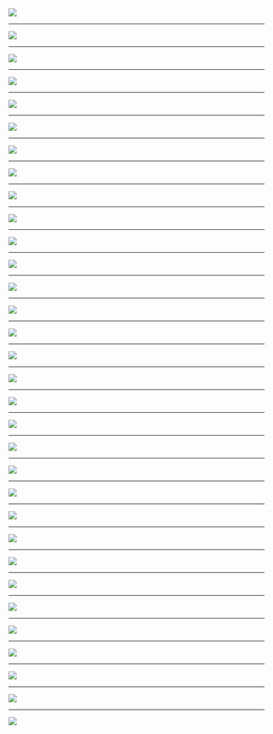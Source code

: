 <img src="https://github.com/juunho/Completed_Projects/blob/611edf41a5727ae4baa91b5d6a70f8b0abd7ac2a/2.%20%EC%88%98%EC%B6%9C%EC%95%A1%20%EC%98%88%EC%B8%A1%EC%9D%84%20%ED%86%B5%ED%95%9C%20%EC%88%98%EC%B6%9C%20%EC%9C%A0%EB%A7%9D%20%EA%B5%AD%EA%B0%80%20%EB%B0%8F%20%ED%92%88%EB%AA%A9%20%EC%B6%94%EC%B2%9C/IMAGE/0001.jpg">

---
<img src="https://github.com/juunho/Completed_Projects/blob/611edf41a5727ae4baa91b5d6a70f8b0abd7ac2a/2.%20%EC%88%98%EC%B6%9C%EC%95%A1%20%EC%98%88%EC%B8%A1%EC%9D%84%20%ED%86%B5%ED%95%9C%20%EC%88%98%EC%B6%9C%20%EC%9C%A0%EB%A7%9D%20%EA%B5%AD%EA%B0%80%20%EB%B0%8F%20%ED%92%88%EB%AA%A9%20%EC%B6%94%EC%B2%9C/IMAGE/0002.jpg">

---
<img src="https://github.com/juunho/Completed_Projects/blob/611edf41a5727ae4baa91b5d6a70f8b0abd7ac2a/2.%20%EC%88%98%EC%B6%9C%EC%95%A1%20%EC%98%88%EC%B8%A1%EC%9D%84%20%ED%86%B5%ED%95%9C%20%EC%88%98%EC%B6%9C%20%EC%9C%A0%EB%A7%9D%20%EA%B5%AD%EA%B0%80%20%EB%B0%8F%20%ED%92%88%EB%AA%A9%20%EC%B6%94%EC%B2%9C/IMAGE/0003.jpg">

---
<img src="https://github.com/juunho/Completed_Projects/blob/611edf41a5727ae4baa91b5d6a70f8b0abd7ac2a/2.%20%EC%88%98%EC%B6%9C%EC%95%A1%20%EC%98%88%EC%B8%A1%EC%9D%84%20%ED%86%B5%ED%95%9C%20%EC%88%98%EC%B6%9C%20%EC%9C%A0%EB%A7%9D%20%EA%B5%AD%EA%B0%80%20%EB%B0%8F%20%ED%92%88%EB%AA%A9%20%EC%B6%94%EC%B2%9C/IMAGE/0004.jpg">

---
<img src="https://github.com/juunho/Completed_Projects/blob/611edf41a5727ae4baa91b5d6a70f8b0abd7ac2a/2.%20%EC%88%98%EC%B6%9C%EC%95%A1%20%EC%98%88%EC%B8%A1%EC%9D%84%20%ED%86%B5%ED%95%9C%20%EC%88%98%EC%B6%9C%20%EC%9C%A0%EB%A7%9D%20%EA%B5%AD%EA%B0%80%20%EB%B0%8F%20%ED%92%88%EB%AA%A9%20%EC%B6%94%EC%B2%9C/IMAGE/0005.jpg">

---
<img src="https://github.com/juunho/Completed_Projects/blob/611edf41a5727ae4baa91b5d6a70f8b0abd7ac2a/2.%20%EC%88%98%EC%B6%9C%EC%95%A1%20%EC%98%88%EC%B8%A1%EC%9D%84%20%ED%86%B5%ED%95%9C%20%EC%88%98%EC%B6%9C%20%EC%9C%A0%EB%A7%9D%20%EA%B5%AD%EA%B0%80%20%EB%B0%8F%20%ED%92%88%EB%AA%A9%20%EC%B6%94%EC%B2%9C/IMAGE/0006.jpg">

---
<img src="https://github.com/juunho/Completed_Projects/blob/611edf41a5727ae4baa91b5d6a70f8b0abd7ac2a/2.%20%EC%88%98%EC%B6%9C%EC%95%A1%20%EC%98%88%EC%B8%A1%EC%9D%84%20%ED%86%B5%ED%95%9C%20%EC%88%98%EC%B6%9C%20%EC%9C%A0%EB%A7%9D%20%EA%B5%AD%EA%B0%80%20%EB%B0%8F%20%ED%92%88%EB%AA%A9%20%EC%B6%94%EC%B2%9C/IMAGE/0007.jpg">

---
<img src="https://github.com/juunho/Completed_Projects/blob/611edf41a5727ae4baa91b5d6a70f8b0abd7ac2a/2.%20%EC%88%98%EC%B6%9C%EC%95%A1%20%EC%98%88%EC%B8%A1%EC%9D%84%20%ED%86%B5%ED%95%9C%20%EC%88%98%EC%B6%9C%20%EC%9C%A0%EB%A7%9D%20%EA%B5%AD%EA%B0%80%20%EB%B0%8F%20%ED%92%88%EB%AA%A9%20%EC%B6%94%EC%B2%9C/IMAGE/0008.jpg">

---
<img src="https://github.com/juunho/Completed_Projects/blob/611edf41a5727ae4baa91b5d6a70f8b0abd7ac2a/2.%20%EC%88%98%EC%B6%9C%EC%95%A1%20%EC%98%88%EC%B8%A1%EC%9D%84%20%ED%86%B5%ED%95%9C%20%EC%88%98%EC%B6%9C%20%EC%9C%A0%EB%A7%9D%20%EA%B5%AD%EA%B0%80%20%EB%B0%8F%20%ED%92%88%EB%AA%A9%20%EC%B6%94%EC%B2%9C/IMAGE/0009.jpg">

---
<img src="https://github.com/juunho/Completed_Projects/blob/611edf41a5727ae4baa91b5d6a70f8b0abd7ac2a/2.%20%EC%88%98%EC%B6%9C%EC%95%A1%20%EC%98%88%EC%B8%A1%EC%9D%84%20%ED%86%B5%ED%95%9C%20%EC%88%98%EC%B6%9C%20%EC%9C%A0%EB%A7%9D%20%EA%B5%AD%EA%B0%80%20%EB%B0%8F%20%ED%92%88%EB%AA%A9%20%EC%B6%94%EC%B2%9C/IMAGE/0010.jpg">

---
<img src="https://github.com/juunho/Completed_Projects/blob/611edf41a5727ae4baa91b5d6a70f8b0abd7ac2a/2.%20%EC%88%98%EC%B6%9C%EC%95%A1%20%EC%98%88%EC%B8%A1%EC%9D%84%20%ED%86%B5%ED%95%9C%20%EC%88%98%EC%B6%9C%20%EC%9C%A0%EB%A7%9D%20%EA%B5%AD%EA%B0%80%20%EB%B0%8F%20%ED%92%88%EB%AA%A9%20%EC%B6%94%EC%B2%9C/IMAGE/0011.jpg">

---
<img src="https://github.com/juunho/Completed_Projects/blob/611edf41a5727ae4baa91b5d6a70f8b0abd7ac2a/2.%20%EC%88%98%EC%B6%9C%EC%95%A1%20%EC%98%88%EC%B8%A1%EC%9D%84%20%ED%86%B5%ED%95%9C%20%EC%88%98%EC%B6%9C%20%EC%9C%A0%EB%A7%9D%20%EA%B5%AD%EA%B0%80%20%EB%B0%8F%20%ED%92%88%EB%AA%A9%20%EC%B6%94%EC%B2%9C/IMAGE/0012.jpg">

---
<img src="https://github.com/juunho/Completed_Projects/blob/611edf41a5727ae4baa91b5d6a70f8b0abd7ac2a/2.%20%EC%88%98%EC%B6%9C%EC%95%A1%20%EC%98%88%EC%B8%A1%EC%9D%84%20%ED%86%B5%ED%95%9C%20%EC%88%98%EC%B6%9C%20%EC%9C%A0%EB%A7%9D%20%EA%B5%AD%EA%B0%80%20%EB%B0%8F%20%ED%92%88%EB%AA%A9%20%EC%B6%94%EC%B2%9C/IMAGE/0013.jpg">

---
<img src="https://github.com/juunho/Completed_Projects/blob/611edf41a5727ae4baa91b5d6a70f8b0abd7ac2a/2.%20%EC%88%98%EC%B6%9C%EC%95%A1%20%EC%98%88%EC%B8%A1%EC%9D%84%20%ED%86%B5%ED%95%9C%20%EC%88%98%EC%B6%9C%20%EC%9C%A0%EB%A7%9D%20%EA%B5%AD%EA%B0%80%20%EB%B0%8F%20%ED%92%88%EB%AA%A9%20%EC%B6%94%EC%B2%9C/IMAGE/0014.jpg">

---
<img src="https://github.com/juunho/Completed_Projects/blob/611edf41a5727ae4baa91b5d6a70f8b0abd7ac2a/2.%20%EC%88%98%EC%B6%9C%EC%95%A1%20%EC%98%88%EC%B8%A1%EC%9D%84%20%ED%86%B5%ED%95%9C%20%EC%88%98%EC%B6%9C%20%EC%9C%A0%EB%A7%9D%20%EA%B5%AD%EA%B0%80%20%EB%B0%8F%20%ED%92%88%EB%AA%A9%20%EC%B6%94%EC%B2%9C/IMAGE/0015.jpg">

---
<img src="https://github.com/juunho/Completed_Projects/blob/611edf41a5727ae4baa91b5d6a70f8b0abd7ac2a/2.%20%EC%88%98%EC%B6%9C%EC%95%A1%20%EC%98%88%EC%B8%A1%EC%9D%84%20%ED%86%B5%ED%95%9C%20%EC%88%98%EC%B6%9C%20%EC%9C%A0%EB%A7%9D%20%EA%B5%AD%EA%B0%80%20%EB%B0%8F%20%ED%92%88%EB%AA%A9%20%EC%B6%94%EC%B2%9C/IMAGE/0016.jpg">

---
<img src="https://github.com/juunho/Completed_Projects/blob/611edf41a5727ae4baa91b5d6a70f8b0abd7ac2a/2.%20%EC%88%98%EC%B6%9C%EC%95%A1%20%EC%98%88%EC%B8%A1%EC%9D%84%20%ED%86%B5%ED%95%9C%20%EC%88%98%EC%B6%9C%20%EC%9C%A0%EB%A7%9D%20%EA%B5%AD%EA%B0%80%20%EB%B0%8F%20%ED%92%88%EB%AA%A9%20%EC%B6%94%EC%B2%9C/IMAGE/0017.jpg">

---
<img src="https://github.com/juunho/Completed_Projects/blob/611edf41a5727ae4baa91b5d6a70f8b0abd7ac2a/2.%20%EC%88%98%EC%B6%9C%EC%95%A1%20%EC%98%88%EC%B8%A1%EC%9D%84%20%ED%86%B5%ED%95%9C%20%EC%88%98%EC%B6%9C%20%EC%9C%A0%EB%A7%9D%20%EA%B5%AD%EA%B0%80%20%EB%B0%8F%20%ED%92%88%EB%AA%A9%20%EC%B6%94%EC%B2%9C/IMAGE/0018.jpg">

---
<img src="https://github.com/juunho/Completed_Projects/blob/611edf41a5727ae4baa91b5d6a70f8b0abd7ac2a/2.%20%EC%88%98%EC%B6%9C%EC%95%A1%20%EC%98%88%EC%B8%A1%EC%9D%84%20%ED%86%B5%ED%95%9C%20%EC%88%98%EC%B6%9C%20%EC%9C%A0%EB%A7%9D%20%EA%B5%AD%EA%B0%80%20%EB%B0%8F%20%ED%92%88%EB%AA%A9%20%EC%B6%94%EC%B2%9C/IMAGE/0019.jpg">

---
<img src="https://github.com/juunho/Completed_Projects/blob/611edf41a5727ae4baa91b5d6a70f8b0abd7ac2a/2.%20%EC%88%98%EC%B6%9C%EC%95%A1%20%EC%98%88%EC%B8%A1%EC%9D%84%20%ED%86%B5%ED%95%9C%20%EC%88%98%EC%B6%9C%20%EC%9C%A0%EB%A7%9D%20%EA%B5%AD%EA%B0%80%20%EB%B0%8F%20%ED%92%88%EB%AA%A9%20%EC%B6%94%EC%B2%9C/IMAGE/0020.jpg">

---
<img src="https://github.com/juunho/Completed_Projects/blob/611edf41a5727ae4baa91b5d6a70f8b0abd7ac2a/2.%20%EC%88%98%EC%B6%9C%EC%95%A1%20%EC%98%88%EC%B8%A1%EC%9D%84%20%ED%86%B5%ED%95%9C%20%EC%88%98%EC%B6%9C%20%EC%9C%A0%EB%A7%9D%20%EA%B5%AD%EA%B0%80%20%EB%B0%8F%20%ED%92%88%EB%AA%A9%20%EC%B6%94%EC%B2%9C/IMAGE/0021.jpg">

---
<img src="https://github.com/juunho/Completed_Projects/blob/611edf41a5727ae4baa91b5d6a70f8b0abd7ac2a/2.%20%EC%88%98%EC%B6%9C%EC%95%A1%20%EC%98%88%EC%B8%A1%EC%9D%84%20%ED%86%B5%ED%95%9C%20%EC%88%98%EC%B6%9C%20%EC%9C%A0%EB%A7%9D%20%EA%B5%AD%EA%B0%80%20%EB%B0%8F%20%ED%92%88%EB%AA%A9%20%EC%B6%94%EC%B2%9C/IMAGE/0022.jpg">

---
<img src="https://github.com/juunho/Completed_Projects/blob/611edf41a5727ae4baa91b5d6a70f8b0abd7ac2a/2.%20%EC%88%98%EC%B6%9C%EC%95%A1%20%EC%98%88%EC%B8%A1%EC%9D%84%20%ED%86%B5%ED%95%9C%20%EC%88%98%EC%B6%9C%20%EC%9C%A0%EB%A7%9D%20%EA%B5%AD%EA%B0%80%20%EB%B0%8F%20%ED%92%88%EB%AA%A9%20%EC%B6%94%EC%B2%9C/IMAGE/0023.jpg">

---
<img src="https://github.com/juunho/Completed_Projects/blob/611edf41a5727ae4baa91b5d6a70f8b0abd7ac2a/2.%20%EC%88%98%EC%B6%9C%EC%95%A1%20%EC%98%88%EC%B8%A1%EC%9D%84%20%ED%86%B5%ED%95%9C%20%EC%88%98%EC%B6%9C%20%EC%9C%A0%EB%A7%9D%20%EA%B5%AD%EA%B0%80%20%EB%B0%8F%20%ED%92%88%EB%AA%A9%20%EC%B6%94%EC%B2%9C/IMAGE/0024.jpg">

---
<img src="https://github.com/juunho/Completed_Projects/blob/611edf41a5727ae4baa91b5d6a70f8b0abd7ac2a/2.%20%EC%88%98%EC%B6%9C%EC%95%A1%20%EC%98%88%EC%B8%A1%EC%9D%84%20%ED%86%B5%ED%95%9C%20%EC%88%98%EC%B6%9C%20%EC%9C%A0%EB%A7%9D%20%EA%B5%AD%EA%B0%80%20%EB%B0%8F%20%ED%92%88%EB%AA%A9%20%EC%B6%94%EC%B2%9C/IMAGE/0025.jpg">

---
<img src="https://github.com/juunho/Completed_Projects/blob/611edf41a5727ae4baa91b5d6a70f8b0abd7ac2a/2.%20%EC%88%98%EC%B6%9C%EC%95%A1%20%EC%98%88%EC%B8%A1%EC%9D%84%20%ED%86%B5%ED%95%9C%20%EC%88%98%EC%B6%9C%20%EC%9C%A0%EB%A7%9D%20%EA%B5%AD%EA%B0%80%20%EB%B0%8F%20%ED%92%88%EB%AA%A9%20%EC%B6%94%EC%B2%9C/IMAGE/0026.jpg">

---
<img src="https://github.com/juunho/Completed_Projects/blob/611edf41a5727ae4baa91b5d6a70f8b0abd7ac2a/2.%20%EC%88%98%EC%B6%9C%EC%95%A1%20%EC%98%88%EC%B8%A1%EC%9D%84%20%ED%86%B5%ED%95%9C%20%EC%88%98%EC%B6%9C%20%EC%9C%A0%EB%A7%9D%20%EA%B5%AD%EA%B0%80%20%EB%B0%8F%20%ED%92%88%EB%AA%A9%20%EC%B6%94%EC%B2%9C/IMAGE/0027.jpg">

---
<img src="https://github.com/juunho/Completed_Projects/blob/611edf41a5727ae4baa91b5d6a70f8b0abd7ac2a/2.%20%EC%88%98%EC%B6%9C%EC%95%A1%20%EC%98%88%EC%B8%A1%EC%9D%84%20%ED%86%B5%ED%95%9C%20%EC%88%98%EC%B6%9C%20%EC%9C%A0%EB%A7%9D%20%EA%B5%AD%EA%B0%80%20%EB%B0%8F%20%ED%92%88%EB%AA%A9%20%EC%B6%94%EC%B2%9C/IMAGE/0028.jpg">

---
<img src="https://github.com/juunho/Completed_Projects/blob/611edf41a5727ae4baa91b5d6a70f8b0abd7ac2a/2.%20%EC%88%98%EC%B6%9C%EC%95%A1%20%EC%98%88%EC%B8%A1%EC%9D%84%20%ED%86%B5%ED%95%9C%20%EC%88%98%EC%B6%9C%20%EC%9C%A0%EB%A7%9D%20%EA%B5%AD%EA%B0%80%20%EB%B0%8F%20%ED%92%88%EB%AA%A9%20%EC%B6%94%EC%B2%9C/IMAGE/0029.jpg">

---
<img src="https://github.com/juunho/Completed_Projects/blob/611edf41a5727ae4baa91b5d6a70f8b0abd7ac2a/2.%20%EC%88%98%EC%B6%9C%EC%95%A1%20%EC%98%88%EC%B8%A1%EC%9D%84%20%ED%86%B5%ED%95%9C%20%EC%88%98%EC%B6%9C%20%EC%9C%A0%EB%A7%9D%20%EA%B5%AD%EA%B0%80%20%EB%B0%8F%20%ED%92%88%EB%AA%A9%20%EC%B6%94%EC%B2%9C/IMAGE/0030.jpg">

---
<img src="https://github.com/juunho/Completed_Projects/blob/611edf41a5727ae4baa91b5d6a70f8b0abd7ac2a/2.%20%EC%88%98%EC%B6%9C%EC%95%A1%20%EC%98%88%EC%B8%A1%EC%9D%84%20%ED%86%B5%ED%95%9C%20%EC%88%98%EC%B6%9C%20%EC%9C%A0%EB%A7%9D%20%EA%B5%AD%EA%B0%80%20%EB%B0%8F%20%ED%92%88%EB%AA%A9%20%EC%B6%94%EC%B2%9C/IMAGE/0031.jpg">

---
<img src="https://github.com/juunho/Completed_Projects/blob/611edf41a5727ae4baa91b5d6a70f8b0abd7ac2a/2.%20%EC%88%98%EC%B6%9C%EC%95%A1%20%EC%98%88%EC%B8%A1%EC%9D%84%20%ED%86%B5%ED%95%9C%20%EC%88%98%EC%B6%9C%20%EC%9C%A0%EB%A7%9D%20%EA%B5%AD%EA%B0%80%20%EB%B0%8F%20%ED%92%88%EB%AA%A9%20%EC%B6%94%EC%B2%9C/IMAGE/0033.jpg">
